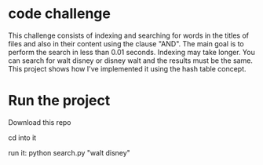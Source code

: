 # code challenge
This challenge consists of indexing and searching for words in the titles of files and also in their content using the clause "AND". The main goal is to perform the search in less than 0.01 seconds. Indexing may take longer.
You can search for walt disney or disney walt and the results must be the same.
This project shows how I've implemented it using the hash table concept.

# Run the project
Download this repo

cd into it

run it: python search.py "walt disney"

